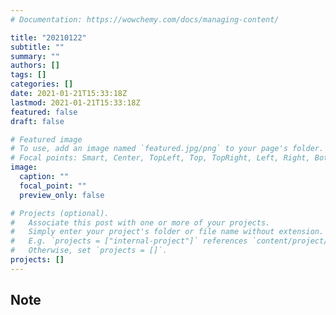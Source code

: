```yaml
---
# Documentation: https://wowchemy.com/docs/managing-content/

title: "20210122"
subtitle: ""
summary: ""
authors: []
tags: []
categories: []
date: 2021-01-21T15:33:18Z
lastmod: 2021-01-21T15:33:18Z
featured: false
draft: false

# Featured image
# To use, add an image named `featured.jpg/png` to your page's folder.
# Focal points: Smart, Center, TopLeft, Top, TopRight, Left, Right, BottomLeft, Bottom, BottomRight.
image:
  caption: ""
  focal_point: ""
  preview_only: false

# Projects (optional).
#   Associate this post with one or more of your projects.
#   Simply enter your project's folder or file name without extension.
#   E.g. `projects = ["internal-project"]` references `content/project/deep-learning/index.md`.
#   Otherwise, set `projects = []`.
projects: []
---
```


## Note

